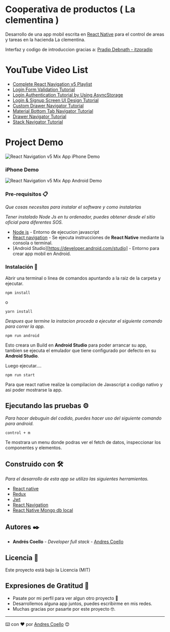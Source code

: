 # Cooperativa de productos ( La clementina )
Desarrollo de una app mobil escrita en [React Native](https://reactnative.dev/) para el control de areas y tareas en la hacienda La clementina.

Interfaz y codigo de introduccion gracias a: [Pradip Debnath - itzpradip](https://github.com/itzpradip/react-navigation-v5-mix)

# YouTube Video List
- [Complete React Navigation v5 Playlist](https://www.youtube.com/playlist?list=PLQWFhX-gwJbmmqcP-9zMXBaxQbGKfIJY2)
- [Login Form Validation Tutorial](https://youtu.be/uxawinQ2tTk)
- [Login Authentication Tutorial by Using AsyncStorage](https://youtu.be/gvF6sFIPfsQ)
- [Login & Signup Screen UI Design Tutorial](https://youtu.be/Rs72pRwXIzA)
- [Custom Drawer Navigator Tutorial](https://youtu.be/ayxRtBHw754)
- [Material Bottom Tab Navigator Tutorial](https://youtu.be/RSzITFbOtpQ)
- [Drawer Navigator Tutorial](https://youtu.be/2Tj9y8lfiyo)
- [Stack Navigator Tutorial](https://youtu.be/a9jSyZXYGn8)


# Project Demo
![React Navigation v5 Mix App iPhone Demo](https://raw.githubusercontent.com/itzpradip/react-navigation-v5-mix/master/app-interaction-demo-iphone.gif)
### iPhone Demo

![React Navigation v5 Mix App Android Demo](https://raw.githubusercontent.com/itzpradip/react-navigation-v5-mix/master/app-interaction-demo-android.gif)

### Pre-requisitos 📋

_Que cosas necesitas para instalar el software y como instalarlas_

_Tener instalado Node Js en tu ordenador, puedes obtener desde el sitio oficial para diferentes SOS._
* [Node js](https://nodejs.org/es/) - Entorno de ejecucion javascript
* [React navigation](https://reactnative.dev/) - Se ejecuta instrucciones de **React Native** mediante la consola o terminal.
* [Android Studio][https://developer.android.com/studio] - Entorno para crear app mobil en Android.

### Instalación 🔧

Abrir una terminal o linea de comandos apuntando a la raiz de la carpeta y ejecutar.

```
npm install
```
o
```
yarn install
```
_Despues que termine la instacion proceda a ejecutar el siguiente comando para correr la app._

```
npm run android
```

Esto creara un Build en **Android Studio** para poder arrancar su app, tambien se ejecuta el emulador que tiene configurado por defecto en su **Android Studio**.

Luego ejecutar....

```
npm run start
```

Para que react native realize la compilacion de Javascript a codigo nativo y asi poder mostrarse la app.

## Ejecutando las pruebas ⚙️

_Para hacer debuguin del codido, puedes hacer uso del siguiente comando para android._

```
control + m
```
Te mostrara un menu donde podras ver el fetch de datos, inspeccionar los componentes y elementos.

## Construido con 🛠️

_Para el desarrollo de esta app se utilizo las siguientes herramientas._

* [React native](https://reactnative.dev/)
* [Redux](https://es.redux.js.org/)
* [Jwt](https://jwt.io/)
* [React Navigation](https://reactnavigation.org/)
* [React Native Mongo db local](https://www.npmjs.com/package/react-native-local-mongodb#inserting-documents)

## Autores ✒️

* **Andrés Coello** - *Developer full stack* - [Andres Coello](https://www.instagram.com/coellogoyes/)

## Licencia 📄

Este proyecto está bajo la Licencia (MIT)

## Expresiones de Gratitud 🎁

* Pasate por mi perfil para ver algun otro proyecto 📢
* Desarrollemos alguna app juntos, puedes escribirme en mis redes. 
* Muchas gracias por pasarte por este proyecto 🤓.


---
⌨️ con ❤️ por [Andres Coello](https://www.instagram.com/coellogoyes/) 😊
